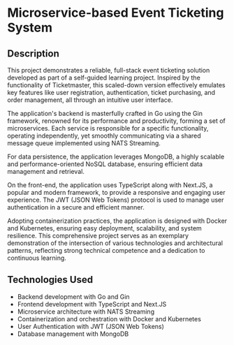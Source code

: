 # Microservice-based Event Ticketing System

## Description

This project demonstrates a reliable, full-stack event ticketing solution developed as part of a self-guided learning project. Inspired by the functionality of Ticketmaster, this scaled-down version effectively emulates key features like user registration, authentication, ticket purchasing, and order management, all through an intuitive user interface.

The application's backend is masterfully crafted in Go using the Gin framework, renowned for its performance and productivity, forming a set of microservices. Each service is responsible for a specific functionality, operating independently, yet smoothly communicating via a shared message queue implemented using NATS Streaming.

For data persistence, the application leverages MongoDB, a highly scalable and performance-oriented NoSQL database, ensuring efficient data management and retrieval.

On the front-end, the application uses TypeScript along with Next.JS, a popular and modern framework, to provide a responsive and engaging user experience. The JWT (JSON Web Tokens) protocol is used to manage user authentication in a secure and efficient manner.

Adopting containerization practices, the application is designed with Docker and Kubernetes, ensuring easy deployment, scalability, and system resilience. This comprehensive project serves as an exemplary demonstration of the intersection of various technologies and architectural patterns, reflecting strong technical competence and a dedication to continuous learning.

## Technologies Used

- Backend development with Go and Gin
- Frontend development with TypeScript and Next.JS
- Microservice architecture with NATS Streaming
- Containerization and orchestration with Docker and Kubernetes
- User Authentication with JWT (JSON Web Tokens)
- Database management with MongoDB
